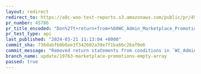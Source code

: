 ```yaml
---
layout: redirect
redirect_to: https://a8c-woo-test-reports.s3.amazonaws.com/public/pr/45786/api/index.html
pr_number: 45786
pr_title_encoded: "Don%27t+return+from+%60WC_Admin_Marketplace_Promotions%3A%3Afetch_marketplace_promotions%60+if+we+get+an+empty+or+bad+response"
pr_test_type: api
last_published: "2024-03-21 11:13:04 +0000"
commit_sha: 736dabf60b6ee3f342602a39e7f1ba66c26af0e6
commit_message: "Removed return statements from conditions in `WC_Admin_Marketplace_Pr…"
branch_name: update/19763-marketplace-promotions-empty-array
passed: true
---
```

